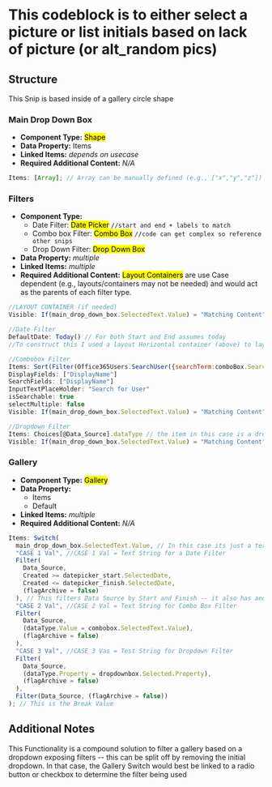 # This codeblock is to either select a picture or list initials based on lack of picture (or alt_random pics)

## Structure

This Snip is based inside of a gallery circle shape

### Main Drop Down Box

- **Component Type:** <mark>Shape</mark>
- **Data Property:** Items
- **Linked Items:** _depends on usecase_
- **Required Additional Content:** _N/A_

```js
Items: [Array]; // Array can be manually defined (e.g., ["x","y","z"]) or linked to a variable or dataset
```

### Filters

- **Component Type:**
  - Date Filter: <mark>Date Picker</mark> `//start and end + labels to match`
  - Combo box Filter: <mark>Combo Box</mark> `//code can get complex so reference other snips`
  - Drop Down Filter: <mark>Drop Down Box</mark>
- **Data Property:** _multiple_
- **Linked Items:** _multiple_
- **Required Additional Content:** <mark>Layout Containers</mark> are use Case dependent (e.g., layouts/containers may not be needed) and would act as the parents of each filter type.

```js
//LAYOUT CONTAINER (if needed)
Visible: If(main_drop_down_box.SelectedText.Value) = "Matching Content", true, false) // If the main drop down boxes content selection equals 'X' then hide or show the layout.  In this case This layout is duplicated 3x (for x, y, and z).  This could be futher tightened up if you are using a master list where instead of referencing a textvalue you can select an ID then use a Switch Statement to hide or show the appropriate layouts
```

```js
//Date Filter
DefaultDate: Today() // For both Start and End assumes today
//To construct this I used a layout Horizontal container (above) to lay out the Label next to the datepicker and hide it if the date filter wasnt selected

//Combobox Filter
Items: Sort(Filter(Office365Users.SearchUser({searchTerm:comboBox.SearchText}),DisplayName<>Blank()),DisplayName) //searches O365 users for searched value
DisplayFields: ["DisplayName"]
SearchFields: ["DisplayName"]
InputTextPlaceHolder: "Search for User"
isSearchable: true
selectMultiple: false
Visible: If(main_drop_down_box.SelectedText.Value) = "Matching Content", true, false) //unlike the date box -- this filter does not use a layout container so the visibility is set directly on the combobox

//Dropdown Filter
Items: Choices[@Data_Source].dataType // the item in this case is a drop down called "dataType" from a sharepoint site titled "Data_Source"
Visible: If(main_drop_down_box.SelectedText.Value) = "Matching Content", true, false) //unlike the date box -- this filter does not use a layout container so the visibility is set directly on the dropdown
```

### Gallery

- **Component Type:** <mark>Gallery</mark>
- **Data Property:**
  - Items
  - Default
- **Linked Items:** _multiple_
- **Required Additional Content:** _N/A_

```js
Items: Switch(
  main_drop_down_box.SelectedText.Value, // In this case its just a text string
  "CASE 1 Val", //CASE 1 Val = Text String for a Date Filter
  Filter(
    Data_Source,
    Created >= datepicker_start.SelectedDate,
    Created <= datepicker_finish.SelectedDate,
    (flagArchive = false)
  ), // This filters Data Source by Start and Finish -- it also has another filter to confirm if a flag was set to false (this is situational and can be removed)
  "CASE 2 Val", //CASE 2 Val = Text String for Combo Box Filter
  Filter(
    Data_Source,
    (dataType.Value = combobox.SelectedText.Value),
    (flagArchive = false)
  ),
  "CASE 3 Val", //CASE 3 Vas = Test String for Dropdown Filter
  Filter(
    Data_Source,
    (dataType.Property = dropdownbox.Selected.Property),
    (flagArchive = false)
  ),
  Filter(Data_Source, (flagArchive = false))
); // This is the Break Value
```

## Additional Notes

This Functionality is a compound solution to filter a gallery based on a dropdown exposing filters -- this can be split off by removing the initial dropdown. In that case, the Gallery Switch would best be linked to a radio button or checkbox to determine the filter being used

